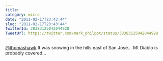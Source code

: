 ```yaml
---
title: 
category: micro
date: "2011-02-17T23:43:44"
slug: "2011-02-17T23:43:44"
TwitterId: 38383125042044928
TweetUrl: https://twitter.com/mark_philpot/status/38383125042044928
---
```


[@thomashawk](https://twitter.com/thomashawk) It was snowing in the hills east
of San Jose... Mt Diablo is probably covered...
